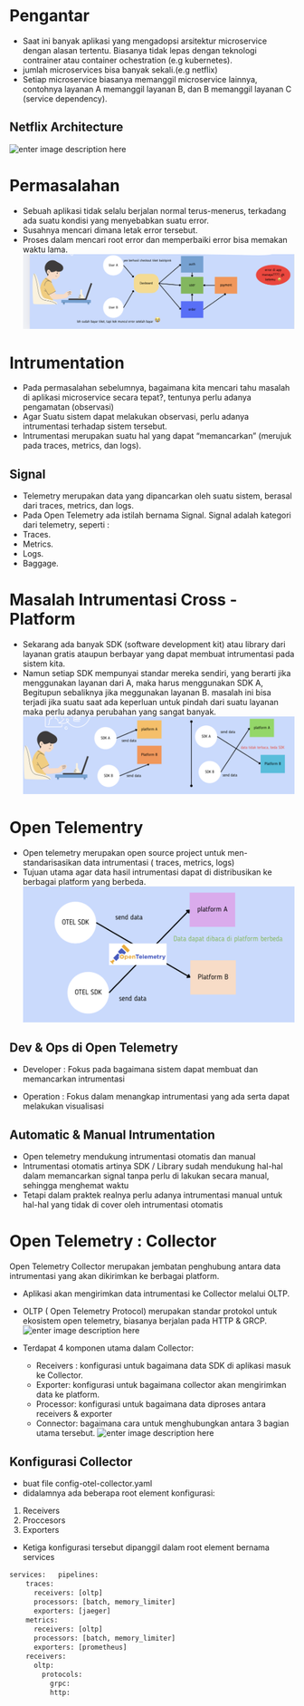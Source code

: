 # Pengantar
-   Saat ini banyak aplikasi yang mengadopsi arsitektur microservice dengan alasan tertentu. Biasanya tidak lepas dengan teknologi contrainer atau container ochestration (e.g kubernetes).
-   jumlah microservices bisa banyak sekali.(e.g netflix)
-   Setiap microservice biasanya memanggil microservice lainnya, contohnya layanan A memanggil layanan B, dan B memanggil layanan C (service dependency).


## Netflix Architecture
![enter image description here](https://d3an9kf42ylj3p.cloudfront.net/uploads/2023/07/netflix_microservices.png)

# Permasalahan
-   Sebuah aplikasi tidak selalu berjalan normal terus-menerus, terkadang ada suatu kondisi yang menyebabkan suatu error.
-   Susahnya mencari dimana letak error tersebut.
-   Proses dalam mencari root error dan memperbaiki error bisa memakan waktu lama.
![Permasalahan Open Telemetry](https://raw.githubusercontent.com/Jkenyut/nvx-notes/master/observability/open-telemetry/permasalahan.png)

# Intrumentation
-   Pada permasalahan sebelumnya, bagaimana kita mencari tahu masalah di aplikasi microservice secara tepat?, tentunya perlu adanya pengamatan (observasi)
-   Agar Suatu sistem dapat melakukan observasi, perlu adanya intrumentasi terhadap sistem tersebut.
-   Intrumentasi merupakan suatu hal yang dapat “memancarkan” (merujuk pada traces, metrics, dan logs).

## Signal
-   Telemetry merupakan data yang dipancarkan oleh suatu sistem, berasal dari traces, metrics, dan logs.
-   Pada Open Telemetry ada istilah bernama Signal. Signal adalah kategori dari telemetry, seperti :
-   Traces.
-   Metrics.
-   Logs.
-   Baggage.

# Masalah Intrumentasi Cross - Platform
-   Sekarang ada banyak SDK (software development kit) atau library dari layanan gratis ataupun berbayar yang dapat membuat intrumentasi pada sistem kita.
-   Namun setiap SDK mempunyai standar mereka sendiri, yang berarti jika menggunakan layanan dari A, maka harus menggunakan SDK A, Begitupun sebaliknya jika meggunakan layanan B. masalah ini bisa terjadi jika suatu saat ada keperluan untuk pindah dari suatu layanan maka perlu adanya perubahan yang sangat banyak.
![Permasalahan Open Telemetry](https://raw.githubusercontent.com/Jkenyut/nvx-notes/master/observability/open-telemetry/problem-cross-paltform.png)

# Open Telementry
-   Open telemetry merupakan open source project untuk men-standarisasikan data intrumentasi ( traces, metrics, logs)
-   Tujuan utama agar data hasil intrumentasi dapat di distribusikan ke berbagai platform yang berbeda.
![Permasalahan Open Telemetry](https://raw.githubusercontent.com/Jkenyut/nvx-notes/master/observability/open-telemetry/resolve-cross-paltform.png)

## Dev & Ops di Open Telemetry
-   Developer : Fokus pada bagaimana sistem dapat membuat dan memancarkan intrumentasi

-   Operation : Fokus dalam menangkap intrumentasi yang ada serta dapat melakukan visualisasi

## Automatic & Manual Intrumentation
-   Open telemetry mendukung intrumentasi otomatis dan manual
-   Intrumentasi otomatis artinya SDK / Library sudah mendukung hal-hal dalam memancarkan signal tanpa perlu di lakukan secara manual, sehingga menghemat waktu
-   Tetapi dalam praktek realnya perlu adanya intrumentasi manual untuk hal-hal yang tidak di cover oleh intrumentasi otomatis

# Open Telemetry : Collector

   Open Telemetry Collector merupakan jembatan penghubung antara data intrumentasi yang akan dikirimkan ke berbagai platform.
-   Aplikasi akan mengirimkan data intrumentasi ke Collector melalui OLTP.
-   OLTP ( Open Telemetry Protocol) merupakan standar protokol untuk ekosistem open telemetry, biasanya berjalan pada HTTP & GRCP.
![enter image description here](https://cdn.sanity.io/images/z7wg6mcy/production-2025/892268a99c29c144322b68f400faad286ae53f5c-1710x498.png?q=100&fit=max&auto=format)

-   Terdapat 4 komponen utama dalam Collector:
    -   Receivers : konfigurasi untuk bagaimana data SDK di aplikasi masuk ke Collector.
    -   Exporter: konfigurasi untuk bagaimana collector akan mengirimkan data ke platform.
    -   Processor: konfigurasi untuk bagaimana data diproses antara receivers & exporter
    -   Connector:  bagaimana cara untuk menghubungkan antara 3 bagian utama tersebut.
![enter image description here](https://i.ytimg.com/vi/7T2SdvYW-eI/maxresdefault.jpg)

 

## Konfigurasi Collector
- buat file config-otel-collector.yaml
- didalamnya ada beberapa root element konfigurasi:
1.	 Receivers
2.	Proccesors
3.	Exporters
- Ketiga konfigurasi tersebut dipanggil dalam root element bernama services
 
```
services:   pipelines:
    traces:
      receivers: [oltp]
      processors: [batch, memory_limiter]
      exporters: [jaeger]
    metrics:
      receivers: [oltp]
      processors: [batch, memory_limiter]
      exporters: [prometheus]
    receivers:
      oltp:
        protocols:
          grpc:
          http:
 ```


 

<!--stackedit_data:
eyJoaXN0b3J5IjpbLTEyNTE4NTQ1NzYsLTE4MDAwOTUzMDgsMT
Q1ODc0MTg5MCwtMTg0MDgzNjQxLDEzNTE4NzMyNzddfQ==
-->